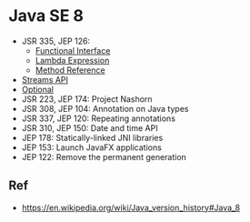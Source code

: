 # Java SE 8

* JSR 335, JEP 126:
    * [Functional Interface](https://github.com/shamy1st/java-functional-interface)
    * [Lambda Expression](https://github.com/shamy1st/java-lambda-expression)
    * [Method Reference](https://github.com/shamy1st/java-method-reference)
* [Streams API](https://github.com/shamy1st/java-streams-api)
* [Optional](https://github.com/shamy1st/java-optional)
* JSR 223, JEP 174: Project Nashorn
* JSR 308, JEP 104: Annotation on Java types
* JSR 337, JEP 120: Repeating annotations
* JSR 310, JEP 150: Date and time API
* JEP 178: Statically-linked JNI libraries
* JEP 153: Launch JavaFX applications
* JEP 122: Remove the permanent generation

## Ref
* https://en.wikipedia.org/wiki/Java_version_history#Java_8
